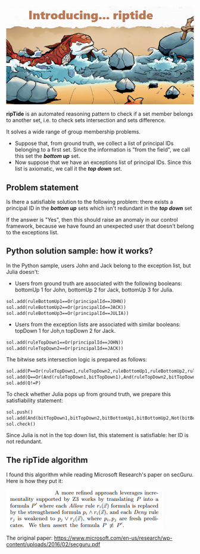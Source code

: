 ![Alt text](https://github.com/labyrinthinesecurity/automatedReasoning/blob/main/recipes/setsMEmbership/monsterRipTide.png)

**ripTide** is an automated reasoning pattern to check if a set member belongs to another set, i.e. to check sets intersection and sets difference.

It solves a wide range of group membership problems.

- Suppose that, from ground truth, we collect a list of principal IDs belonging to a first set. Since the information is "from the field", we call this set the ***bottom up*** set.
- Now suppose that we have an exceptions list of principal IDs. Since this list is axiomatic, we call it the ***top down*** set.

## Problem statement
Is there a satisfiable solution to the following problem: there exists a principal ID in the ***bottom up*** sets which isn't redundant in the  ***top down*** set

If the answer is "Yes", then this should raise an anomaly in our control framework, because we have found an unexpected user that doesn't belong to the exceptions list.

## Python solution sample: how it works?

In the Python sample, users John and Jack belong to the exception list, but Julia doesn't: 

- Users from ground truth are associated with the following booleans: bottomUp 1 for John, bottomUp 2 for Jack, bottomUp 3 for Julia.

```
sol.add(ruleBottomUp1==Or(principalId==JOHN))
sol.add(ruleBottomUp2==Or(principalId==JACK))
sol.add(ruleBottomUp3==Or(principalId==JULIA))
```

- Users from the exception lists are associated with similar booleans: topDown 1 for Joh,n topDown 2 for Jack.

```
sol.add(ruleTopDown1==Or(principalId==JOHN))
sol.add(ruleTopDown2==Or(principalId==JACK))
```

The bitwise sets intersection logic is prepared as follows:

```
sol.add(P==Or(ruleTopDown1,ruleTopDown2,ruleBottomUp1,ruleBottomUp2,ruleBottomUp3))
sol.add(Q==Or(And(ruleTopDown1,bitTopDown1),And(ruleTopDown2,bitTopDown2),And(ruleBottomUp1,bitBottomUp1),And(ruleBottomUp2,bitBottomUp2),And(ruleBottomUp3,bitBottomUp3)))
sol.add(Q!=P)
```

To check whether Julia pops up from ground truth, we prepare this satisfiability statement:
```
sol.push()
sol.add(And(bitTopDown1,bitTopDown2,bitBottomUp1,bitBottomUp2,Not(bitBottomUp3)))
sol.check()
```

Since Julia is not in the top down list, this statement is satisfiable: her ID is not redundant. 


## The ripTide algorithm

I found this algorithm while reading Microsoft Research's paper on secGuru. Here is how they put it:

![Alt text](https://github.com/labyrinthinesecurity/automatedReasoning/blob/main/recipes/setsMembership/ripTideAlgo.PNG)

The original paper: https://www.microsoft.com/en-us/research/wp-content/uploads/2016/02/secguru.pdf

